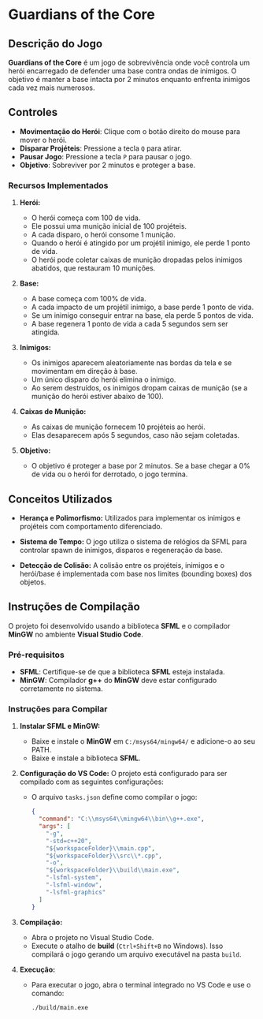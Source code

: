 # Guardians of the Core

## Descrição do Jogo

**Guardians of the Core** é um jogo de sobrevivência onde você controla um herói encarregado de defender uma base contra ondas de inimigos. O objetivo é manter a base intacta por 2 minutos enquanto enfrenta inimigos cada vez mais numerosos.

## Controles

- **Movimentação do Herói**: Clique com o botão direito do mouse para mover o herói.
- **Disparar Projéteis**: Pressione a tecla `Q` para atirar.
- **Pausar Jogo**: Pressione a tecla `P` para pausar o jogo.
- **Objetivo**: Sobreviver por 2 minutos e proteger a base.

### Recursos Implementados

1. **Herói:**

   - O herói começa com 100 de vida.
   - Ele possui uma munição inicial de 100 projéteis.
   - A cada disparo, o herói consome 1 munição.
   - Quando o herói é atingido por um projétil inimigo, ele perde 1 ponto de vida.
   - O herói pode coletar caixas de munição dropadas pelos inimigos abatidos, que restauram 10 munições.

2. **Base:**

   - A base começa com 100% de vida.
   - A cada impacto de um projétil inimigo, a base perde 1 ponto de vida.
   - Se um inimigo conseguir entrar na base, ela perde 5 pontos de vida.
   - A base regenera 1 ponto de vida a cada 5 segundos sem ser atingida.

3. **Inimigos:**

   - Os inimigos aparecem aleatoriamente nas bordas da tela e se movimentam em direção à base.
   - Um único disparo do herói elimina o inimigo.
   - Ao serem destruídos, os inimigos dropam caixas de munição (se a munição do herói estiver abaixo de 100).

4. **Caixas de Munição:**

   - As caixas de munição fornecem 10 projéteis ao herói.
   - Elas desaparecem após 5 segundos, caso não sejam coletadas.

5. **Objetivo:**
   - O objetivo é proteger a base por 2 minutos. Se a base chegar a 0% de vida ou o herói for derrotado, o jogo termina.

## Conceitos Utilizados

- **Herança e Polimorfismo:**
  Utilizados para implementar os inimigos e projéteis com comportamento diferenciado.

- **Sistema de Tempo:**
  O jogo utiliza o sistema de relógios da SFML para controlar spawn de inimigos, disparos e regeneração da base.

- **Detecção de Colisão:**
  A colisão entre os projéteis, inimigos e o herói/base é implementada com base nos limites (bounding boxes) dos objetos.

## Instruções de Compilação

O projeto foi desenvolvido usando a biblioteca **SFML** e o compilador **MinGW** no ambiente **Visual Studio Code**.

### Pré-requisitos

- **SFML**: Certifique-se de que a biblioteca **SFML** esteja instalada.
- **MinGW**: Compilador **g++** do **MinGW** deve estar configurado corretamente no sistema.

### Instruções para Compilar

1. **Instalar SFML e MinGW:**

   - Baixe e instale o **MinGW** em `C:/msys64/mingw64/` e adicione-o ao seu PATH.
   - Baixe e instale a biblioteca **SFML**.

2. **Configuração do VS Code:**
   O projeto está configurado para ser compilado com as seguintes configurações:

   - O arquivo `tasks.json` define como compilar o jogo:
     ```json
     {
       "command": "C:\\msys64\\mingw64\\bin\\g++.exe",
       "args": [
         "-g",
         "-std=c++20",
         "${workspaceFolder}\\main.cpp",
         "${workspaceFolder}\\src\\*.cpp",
         "-o",
         "${workspaceFolder}\\build\\main.exe",
         "-lsfml-system",
         "-lsfml-window",
         "-lsfml-graphics"
       ]
     }
     ```

3. **Compilação:**

   - Abra o projeto no Visual Studio Code.
   - Execute o atalho de **build** (`Ctrl+Shift+B` no Windows). Isso compilará o jogo gerando um arquivo executável na pasta `build`.

4. **Execução:**
   - Para executar o jogo, abra o terminal integrado no VS Code e use o comando:
     ```
     ./build/main.exe
     ```
